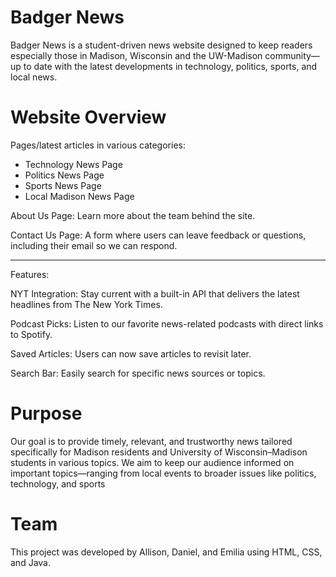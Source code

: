 
# Badger News

Badger News is a student-driven news website designed to keep readers especially those in Madison, Wisconsin and the UW-Madison community—up to date with the latest developments in technology, politics, sports, and local news.

# Website Overview

Pages/latest articles in various categories:

- Technology News Page
- Politics News Page
- Sports News Page
- Local Madison News Page

About Us Page: Learn more about the team behind the site.

Contact Us Page: A form where users can leave feedback or questions, including their email so we can respond. 

--------------------------------------------------------------------------------------------------------------
Features:

NYT Integration: Stay current with a built-in API that delivers the latest headlines from The New York Times.

Podcast Picks: Listen to our favorite news-related podcasts with direct links to Spotify.

Saved Articles: Users can now save articles to revisit later.

Search Bar: Easily search for specific news sources or topics.

# Purpose

Our goal is to provide timely, relevant, and trustworthy news tailored specifically for Madison residents and University of Wisconsin–Madison students in various topics. We aim to keep our audience informed on important topics—ranging from local events to broader issues like politics, technology, and sports

# Team
This project was developed by Allison, Daniel, and Emilia using HTML, CSS, and Java.

